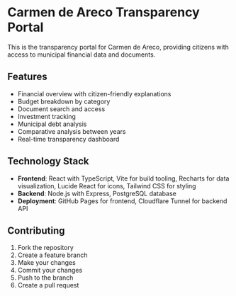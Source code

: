 # Carmen de Areco Transparency Portal

This is the transparency portal for Carmen de Areco, providing citizens with access to municipal financial data and documents.

## Features

- Financial overview with citizen-friendly explanations
- Budget breakdown by category
- Document search and access
- Investment tracking
- Municipal debt analysis
- Comparative analysis between years
- Real-time transparency dashboard

## Technology Stack

- **Frontend**: React with TypeScript, Vite for build tooling, Recharts for data visualization, Lucide React for icons, Tailwind CSS for styling
- **Backend**: Node.js with Express, PostgreSQL database
- **Deployment**: GitHub Pages for frontend, Cloudflare Tunnel for backend API

## Contributing

1. Fork the repository
2. Create a feature branch
3. Make your changes
4. Commit your changes
5. Push to the branch
6. Create a pull request
